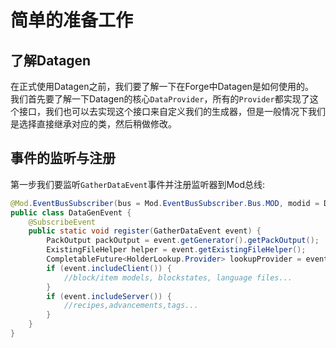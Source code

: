 # 简单的准备工作
## 了解Datagen
在正式使用Datagen之前，我们要了解一下在Forge中Datagen是如何使用的。\
我们首先要了解一下Datagen的核心`DataProvider`，所有的`Provider`都实现了这个接口，我们也可以去实现这个接口来自定义我们的生成器，但是一般情况下我们是选择直接继承对应的类，然后稍做修改。
## 事件的监听与注册
第一步我们要监听`GatherDataEvent`事件并注册监听器到Mod总线:
```java
@Mod.EventBusSubscriber(bus = Mod.EventBusSubscriber.Bus.MOD, modid = DataGenDemo.MODID)
public class DataGenEvent {
    @SubscribeEvent
    public static void register(GatherDataEvent event) {
        PackOutput packOutput = event.getGenerator().getPackOutput();
        ExistingFileHelper helper = event.getExistingFileHelper();
        CompletableFuture<HolderLookup.Provider> lookupProvider = event.getLookupProvider();
        if (event.includeClient()) {
            //block/item models, blockstates, language files...
        }
        if (event.includeServer()) {
            //recipes,advancements,tags...
        }
    }
}
```